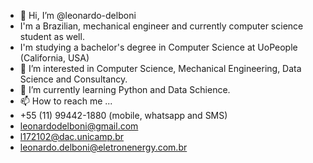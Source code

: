 * 👋 Hi, I’m @leonardo-delboni
* I'm a Brazilian, mechanical engineer and currently computer science student as well.
* I'm studying a bachelor's degree in Computer Science at UoPeople (California, USA)
* 👀 I’m interested in Computer Science, Mechanical Engineering, Data Science and Consultancy.
* 🌱 I’m currently learning Python and Data Schience.
* 📫 How to reach me ... 
* +55 (11) 99442-1880 (mobile, whatsapp and SMS) 
* leonardodelboni@gmail.com 
* l172102@dac.unicamp.br
* leonardo.delboni@eletronenergy.com.br
